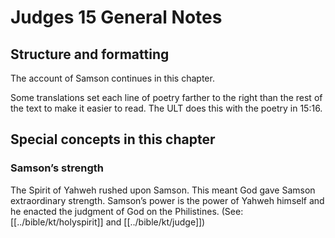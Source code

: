 # Judges 15 General Notes
## Structure and formatting

The account of Samson continues in this chapter.

Some translations set each line of poetry farther to the right than the rest of the text to make it easier to read. The ULT does this with the poetry in 15:16.

## Special concepts in this chapter

### Samson’s strength

The Spirit of Yahweh rushed upon Samson. This meant God gave Samson extraordinary strength. Samson’s power is the power of Yahweh himself and he enacted the judgment of God on the Philistines. (See: [[../bible/kt/holyspirit]] and [[../bible/kt/judge]])